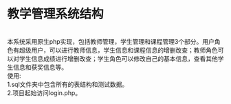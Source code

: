 教学管理系统结构
=
<br>
本系统采用原生php实现，包括教师管理，学生管理和课程管理3个部分。用户角色有超级用户，可以进行教师信息，学生信息和课程信息的增删改查；教师角色可以对学生信息成绩进行增删改查；学生角色可以修改自己的基本信息，查看其他学生信息和获奖信息等。<br>
使用:
<br>
1.sql文件夹中包含所有的表结构和测试数据。<br>
2.项目起始访问login.php。

